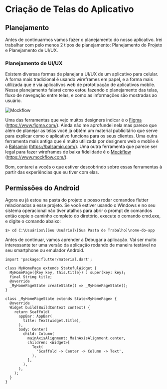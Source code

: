 # Criação de Telas do Aplicativo

## Planejamento

Antes de continuarmos vamos fazer o planejamento do nosso aplicativo. Irei trabalhar com pelo menos 2 tipos de planejamento: Planejamento do Projeto e Planejamento de UI/UX.


### Planejamento de UI/UX

Existem diversas formas de planejar a UI/UX de um aplicativo para celular. A forma mais tradicional é usando wireframes em papel, e a forma mais utilizada que é via aplicativos web de prototipação de aplicativos mobile. Nesse planejamento falarei como estou fazendo o planejamento das telas, fluxo de navegação entre telas, e como as informações são mostradas ao usuário.

![Mockflow](https://www.mockflow.com/images/home-images2/mfHpBannerImage.png)

Uma das ferramentas que vejo muitos designers indicar é o [Figma](https://www.figma.com/) (https://www.figma.com/). Ainda não me aprofundei nela mas parece que além de planejar as telas você já obtém um material publicitário que serve para explicar como o aplicativo funciona para os seus clientes. Uma outra ferramenta mais antiga que é muito utilizada por designers web e mobile é a [Balsamiq](https://balsamiq.com/) (https://balsamiq.com/). Uma outra ferramenta que parece ser legal para fazer wireframes de baixa fidelidade é o [Mockflow](https://www.mockflow.com/) (https://www.mockflow.com/).


Bom, contarei a vocês o que estiver descobrindo sobre essas ferramentas à partir das experiências que eu tiver com elas.

## Permissões do Android

Agora eu já estou na pasta do projeto e posso rodar comandos flutter relacionados a esse projeto. Se você estiver usando o Windows e no seu sistema operacional não tiver atalhos para abrir o prompt de comandos então copie o caminho completo do diretório, execute o comando cmd.exe, e digite o comando abaixo:

`$> cd C:\Usuários\[Seu Usuário]\[Sua Pasta de Trabalho]\nome-do-app`

Antes de continuar, vamos aprender a Debugar a aplicação. Vai ser muito interessante ter uma versão da aplicação rodando de maneira testável no seu smartphone ou emulador Android.


```
import 'package:flutter/material.dart';

class MyHomePage extends StatefulWidget {
  MyHomePage({Key key, this.title}) : super(key: key);
  final String title;
  @override
  _MyHomePageState createState() => _MyHomePageState();
}

class _MyHomePageState extends State<MyHomePage> {
  @override
  Widget build(BuildContext context) {
    return Scaffold(
      appBar: AppBar(
        title: Text(widget.title),
      ),
      body: Center(
        child: Column(
          mainAxisAlignment: MainAxisAlignment.center,
          children: <Widget>[
            Text(
              'Scaffold -> Center -> Column -> Text',
            ),
          ],
        ),
      ),
    );
  }
}
```

